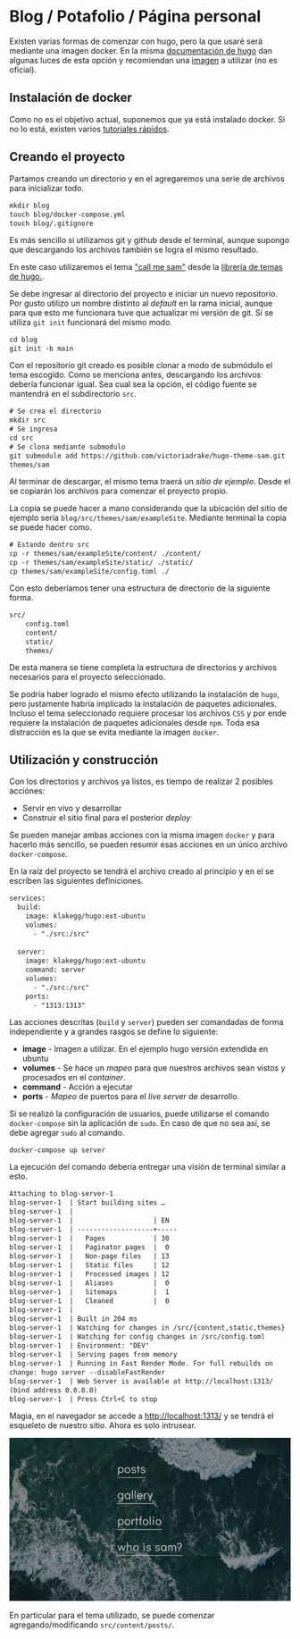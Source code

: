 # Blog / Potafolio / Página personal

Existen varias formas de comenzar con hugo, pero la que usaré será mediante una imagen
docker. En la misma [documentación de hugo]([www.google.cl](https://gohugo.io/getting-started/installing/#docker)) dan algunas luces de esta opción y
recomiendan una [imagen](https://hub.docker.com/r/klakegg/hugo/) a utilizar (no es oficial).

## Instalación de docker

Como no es el objetivo actual, suponemos que ya está instalado docker. Si no lo está, existen varios [tutoriales rápidos](https://docs.docker.com/engine/install/).

## Creando el proyecto

Partamos creando un directorio y en el agregaremos una serie de archivos para inicializar todo.
```
mkdir blog
touch blog/docker-compose.yml
touch blog/.gitignore
```
Es más sencillo si utilizamos git y github desde el terminal, aunque supongo que descargando los archivos también se logra el mismo resultado.

En este caso utilizaremos el tema ["call me sam"](https://themes.gohugo.io/themes/hugo-theme-sam/) desde la [librería de temas de hugo.](https://themes.gohugo.io/).

Se debe ingresar al directorio del proyecto e iniciar un nuevo repositorio. Por gusto utilizo un nombre distinto al *default* en la rama inicial, aunque para que esto me funcionara tuve que actualizar mi versión de git. Si se utiliza `git init` funcionará del mismo modo.
```
cd blog
git init -b main
```
Con el repositorio git creado es posible clonar a modo de submódulo el tema escogido. Como se menciona antes, descargando los archivos debería funcionar igual. Sea cual sea la opción, el código fuente se mantendrá en el subdirectorio `src`.
```
# Se crea el directorio
mkdir src
# Se ingresa
cd src
# Se clona mediante submodulo
git submodule add https://github.com/victoriadrake/hugo-theme-sam.git themes/sam
```
Al terminar de descargar, el mismo tema traerá un *sitio de ejemplo*. Desde el se copiarán los archivos para comenzar el proyecto propio.

La copia se puede hacer a mano considerando que la ubicación del sitio de ejemplo sería `blog/src/themes/sam/exampleSite`. Mediante terminal la copia se puede hacer como.
```
# Estando dentro src
cp -r themes/sam/exampleSite/content/ ./content/
cp -r themes/sam/exampleSite/static/ ./static/
cp themes/sam/exampleSite/config.toml ./
```
Con esto deberíamos tener una estructura de directorio de la siguiente forma.
```
src/
    config.toml
    content/
    static/
    themes/
```
De esta manera se tiene completa la estructura de directorios y archivos necesarios para el proyecto seleccionado.

Se podría haber logrado el mismo efecto utilizando la instalación de `hugo`, pero justamente habría implicado la instalación de paquetes adicionales. Incluso el tema seleccionado requiere procesar los archivos `CSS` y por ende requiere la instalación de paquetes adicionales desde `npm`. Toda esa distracción es la que se evita mediante la imagen `docker`.

## Utilización y construcción

Con los directorios y archivos ya listos, es tiempo de realizar 2 posibles acciónes:
* Servir en vivo y desarrollar
* Construir el sitio final para el posterior *deploy*

Se pueden manejar ambas acciones con la misma imagen `docker` y para hacerlo más sencillo, se pueden resumir esas acciones en un único archivo `docker-compose`.

En la raíz del proyecto se tendrá el archivo creado al principio y en el se escriben las siguientes definiciones.
```
services:
  build:
    image: klakegg/hugo:ext-ubuntu
    volumes:
      - "./src:/src"

  server:
    image: klakegg/hugo:ext-ubuntu
    command: server
    volumes:
      - "./src:/src"
    ports:
      - "1313:1313"
```
Las acciones descritas (`build` y `server`) pueden ser comandadas de forma independiente y a grandes rasgos se define lo siguiente:
* **image** - Imagen a utilizar. En el ejemplo hugo versión extendida en ubuntu
* **volumes** - Se hace un *mapeo* para que nuestros archivos sean vistos y procesados en el *container*.
* **command** - Acción a ejecutar
* **ports** - *Mapeo* de puertos para el *live server* de desarrollo.

Si se realizó la configuración de usuarios, puede utilizarse el comando `docker-compose` sin la aplicación de `sudo`. En caso de que no sea así, se debe agregar `sudo` al comando.
```
docker-compose up server
```
La ejecución del comando debería entregar una visión de terminal similar a esto.
```
Attaching to blog-server-1
blog-server-1  | Start building sites … 
blog-server-1  | 
blog-server-1  |                    | EN  
blog-server-1  | -------------------+-----
blog-server-1  |   Pages            | 30  
blog-server-1  |   Paginator pages  |  0  
blog-server-1  |   Non-page files   | 13  
blog-server-1  |   Static files     | 12  
blog-server-1  |   Processed images | 12  
blog-server-1  |   Aliases          |  0  
blog-server-1  |   Sitemaps         |  1  
blog-server-1  |   Cleaned          |  0  
blog-server-1  | 
blog-server-1  | Built in 204 ms
blog-server-1  | Watching for changes in /src/{content,static,themes}
blog-server-1  | Watching for config changes in /src/config.toml
blog-server-1  | Environment: "DEV"
blog-server-1  | Serving pages from memory
blog-server-1  | Running in Fast Render Mode. For full rebuilds on change: hugo server --disableFastRender
blog-server-1  | Web Server is available at http://localhost:1313/ (bind address 0.0.0.0)
blog-server-1  | Press Ctrl+C to stop
```
Magia, en el navegador se accede a [http://localhost:1313/](http://localhost:1313/) y se tendrá el esqueleto de nuestro sitio. Ahora es solo intrusear.

![sitio hugo](./src/content/posts/pic1.jpg)

En particular para el tema utilizado, se puede comenzar agregando/modificando `src/content/posts/`.